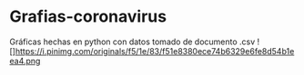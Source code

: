 # Grafias-coronavirus
Gráficas hechas en python con datos tomado de documento .csv 
![]https://i.pinimg.com/originals/f5/1e/83/f51e8380ece74b6329e6fe8d54b1eea4.png
